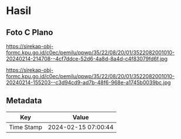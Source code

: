 # Hasil

## Foto C Plano

https://sirekap-obj-formc.kpu.go.id/c0ec/pemilu/ppwp/35/22/08/20/01/3522082001010-20240214-214708--4cf7ddce-52d6-4a8d-8a4d-c4f83079fd6f.jpg

https://sirekap-obj-formc.kpu.go.id/c0ec/pemilu/ppwp/35/22/08/20/01/3522082001010-20240214-155203--c3d94cd9-ad7b-48f6-968e-a1745b0039bc.jpg


## Metadata

| Key        | Value               |
| ---------- | ------------------- |
| Time Stamp | 2024-02-15 07:00:44 |



